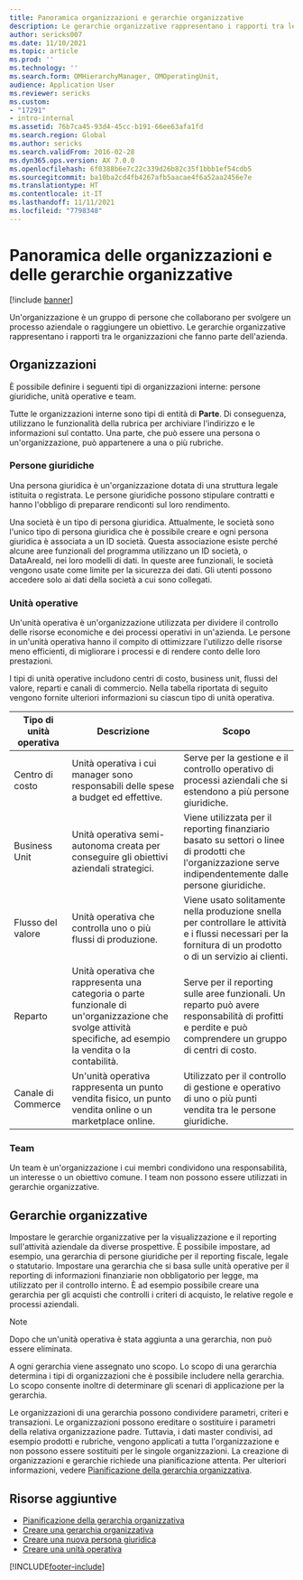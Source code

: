 ```yaml
---
title: Panoramica organizzazioni e gerarchie organizzative
description: Le gerarchie organizzative rappresentano i rapporti tra le organizzazioni che fanno parte dell'azienda.
author: sericks007
ms.date: 11/10/2021
ms.topic: article
ms.prod: ''
ms.technology: ''
ms.search.form: OMHierarchyManager, OMOperatingUnit,
audience: Application User
ms.reviewer: sericks
ms.custom:
- "17291"
- intro-internal
ms.assetid: 76b7ca45-93d4-45cc-b191-66ee63afa1fd
ms.search.region: Global
ms.author: sericks
ms.search.validFrom: 2016-02-28
ms.dyn365.ops.version: AX 7.0.0
ms.openlocfilehash: 6f0388b6e7c22c339d26b82c35f1bbb1ef54cdb5
ms.sourcegitcommit: ba10ba2cd4fb4267afb5aacae4f6a52aa2456e7e
ms.translationtype: HT
ms.contentlocale: it-IT
ms.lasthandoff: 11/11/2021
ms.locfileid: "7798348"
---
```

# <a name="organizations-and-organizational-hierarchies-overview"></a>Panoramica delle organizzazioni e delle gerarchie organizzative

[!include [banner](../includes/banner.md)]

Un'organizzazione è un gruppo di persone che collaborano per svolgere un processo aziendale o raggiungere un obiettivo. Le gerarchie organizzative rappresentano i rapporti tra le organizzazioni che fanno parte dell'azienda.

## <a name="organizations"></a>Organizzazioni

È possibile definire i seguenti tipi di organizzazioni interne: persone giuridiche, unità operative e team.

Tutte le organizzazioni interne sono tipi di entità di **Parte**. Di conseguenza, utilizzano le funzionalità della rubrica per archiviare l'indirizzo e le informazioni sul contatto. Una parte, che può essere una persona o un'organizzazione, può appartenere a una o più rubriche.

### <a name="legal-entities"></a>Persone giuridiche

Una persona giuridica è un'organizzazione dotata di una struttura legale istituita o registrata. Le persone giuridiche possono stipulare contratti e hanno l'obbligo di preparare rendiconti sul loro rendimento.

Una società è un tipo di persona giuridica. Attualmente, le società sono l'unico tipo di persona giuridica che è possibile creare e ogni persona giuridica è associata a un ID società. Questa associazione esiste perché alcune aree funzionali del programma utilizzano un ID società, o DataAreaId, nei loro modelli di dati. In queste aree funzionali, le società vengono usate come limite per la sicurezza dei dati. Gli utenti possono accedere solo ai dati della società a cui sono collegati.

### <a name="operating-units"></a>Unità operative

Un'unità operativa è un'organizzazione utilizzata per dividere il controllo delle risorse economiche e dei processi operativi in un'azienda. Le persone in un'unità operativa hanno il compito di ottimizzare l'utilizzo delle risorse meno efficienti, di migliorare i processi e di rendere conto delle loro prestazioni.

I tipi di unità operative includono centri di costo, business unit, flussi del valore, reparti e canali di commercio. Nella tabella riportata di seguito vengono fornite ulteriori informazioni su ciascun tipo di unità operativa.

| Tipo di unità operativa | Descrizione | Scopo |
|---------------------|-------------|---------|
| Centro di costo         | Unità operativa i cui manager sono responsabili delle spese a budget ed effettive. | Serve per la gestione e il controllo operativo di processi aziendali che si estendono a più persone giuridiche. |
| Business Unit       | Unità operativa semi-autonoma creata per conseguire gli obiettivi aziendali strategici. | Viene utilizzata per il reporting finanziario basato su settori o linee di prodotti che l'organizzazione serve indipendentemente dalle persone giuridiche. |
| Flusso del valore        | Unità operativa che controlla uno o più flussi di produzione. | Viene usato solitamente nella produzione snella per controllare le attività e i flussi necessari per la fornitura di un prodotto o di un servizio ai clienti. |
| Reparto          | Unità operativa che rappresenta una categoria o parte funzionale di un'organizzazione che svolge attività specifiche, ad esempio la vendita o la contabilità. | Serve per il reporting sulle aree funzionali. Un reparto può avere responsabilità di profitti e perdite e può comprendere un gruppo di centri di costo. |
| Canale di Commerce      | Un'unità operativa rappresenta un punto vendita fisico, un punto vendita online o un marketplace online. | Utilizzato per il controllo di gestione e operativo di uno o più punti vendita tra le persone giuridiche. |

### <a name="teams"></a>Team

Un team è un'organizzazione i cui membri condividono una responsabilità, un interesse o un obiettivo comune. I team non possono essere utilizzati in gerarchie organizzative.

## <a name="organizational-hierarchies"></a>Gerarchie organizzative

Impostare le gerarchie organizzative per la visualizzazione e il reporting sull'attività aziendale da diverse prospettive. È possibile impostare, ad esempio, una gerarchia di persone giuridiche per il reporting fiscale, legale o statutario. Impostare una gerarchia che si basa sulle unità operative per il reporting di informazioni finanziarie non obbligatorio per legge, ma utilizzato per il controllo interno. È ad esempio possibile creare una gerarchia per gli acquisti che controlli i criteri di acquisto, le relative regole e processi aziendali.

> [!NOTE]
> Dopo che un'unità operativa è stata aggiunta a una gerarchia, non può essere eliminata. 

A ogni gerarchia viene assegnato uno scopo. Lo scopo di una gerarchia determina i tipi di organizzazioni che è possibile includere nella gerarchia. Lo scopo consente inoltre di determinare gli scenari di applicazione per la gerarchia.

Le organizzazioni di una gerarchia possono condividere parametri, criteri e transazioni. Le organizzazioni possono ereditare o sostituire i parametri della relativa organizzazione padre. Tuttavia, i dati master condivisi, ad esempio prodotti e rubriche, vengono applicati a tutta l'organizzazione e non possono essere sostituiti per le singole organizzazioni. La creazione di organizzazioni e gerarchie richiede una pianificazione attenta. Per ulteriori informazioni, vedere [Pianificazione della gerarchia organizzativa](plan-organizational-hierarchy.md).

## <a name="additional-resources"></a>Risorse aggiuntive
- [Pianificazione della gerarchia organizzativa](plan-organizational-hierarchy.md)
- [Creare una gerarchia organizzativa](tasks/create-organization-hierarchy.md)
- [Creare una nuova persona giuridica](tasks/create-legal-entity.md)
- [Creare una unità operativa](tasks/create-operating-unit.md)



[!INCLUDE[footer-include](../../../includes/footer-banner.md)]
